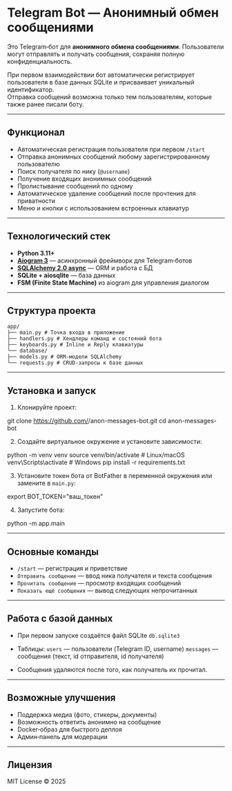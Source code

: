 # Telegram Bot — Анонимный обмен сообщениями

Это Telegram‑бот для **анонимного обмена сообщениями**. Пользователи могут отправлять и получать сообщения, сохраняя полную конфиденциальность.  

При первом взаимодействии бот автоматически регистрирует пользователя в базе данных SQLite и присваивает уникальный идентификатор.  
Отправка сообщений возможна только тем пользователям, которые также ранее писали боту.

---

## Функционал

- Автоматическая регистрация пользователя при первом `/start`
- Отправка анонимных сообщений любому зарегистрированному пользователю
- Поиск получателя по нику (`@username`)
- Получение входящих анонимных сообщений
- Пролистывание сообщений по одному
- Автоматическое удаление сообщений после прочтения для приватности
- Меню и кнопки с использованием встроенных клавиатур

---

## Технологический стек

- **Python 3.11+**
- **[Aiogram 3](https://docs.aiogram.dev/)** — асинхронный фреймворк для Telegram‑ботов  
- **[SQLAlchemy 2.0 async](https://docs.sqlalchemy.org/)** — ORM и работа с БД  
- **SQLite + aiosqlite** — база данных  
- **FSM (Finite State Machine)** из aiogram для управления диалогом  

---

## Структура проекта
```
app/
├── main.py # Точка входа в приложение
├── handlers.py # Хендлеры команд и состояний бота
├── keyboards.py # Inline и Reply клавиатуры
└── database/
├── models.py # ORM-модели SQLAlchemy
└── requests.py # CRUD-запросы к базе данных
```

---

## Установка и запуск

1. Клонируйте проект:
   
git clone https://github.com/<your-repo>/anon-messages-bot.git
cd anon-messages-bot


2. Создайте виртуальное окружение и установите зависимости:
   
python -m venv venv
source venv/bin/activate # Linux/macOS
venv\Scripts\activate # Windows
pip install -r requirements.txt


3. Установите токен бота от BotFather в переменной окружения или замените в `main.py`:
   
export BOT_TOKEN="ваш_токен"


4. Запустите бота:
   
python -m app.main

---

## Основные команды

- `/start` — регистрация и приветствие  
- `Отправить сообщение` — ввод ника получателя и текста сообщения  
- `Прочитать сообщение` — просмотр входящих сообщений  
- `Показать ещё сообщения` — вывод следующих непрочитанных  

---

## Работа с базой данных

- При первом запуске создаётся файл SQLite `db.sqlite3`
- Таблицы:
  `users` — пользователи (Telegram ID, username)
  `messages` — сообщения (текст, id отправителя, id получателя)

- Сообщения удаляются после того, как получатель их прочитал.

---

## Возможные улучшения

- Поддержка медиа (фото, стикеры, документы)  
- Возможность ответить анонимно на сообщение  
- Docker‑образ для быстрого деплоя  
- Админ‑панель для модерации  

---

## Лицензия

MIT License © 2025
